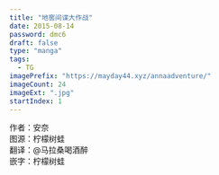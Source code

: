 ```yaml
---
title: "地窖间谍大作战"
date: 2015-08-14
password: dmc6
draft: false
type: "manga"
tags:
  - TG
imagePrefix: "https://mayday44.xyz/annaadventure/"  
imageCount: 24
imageExt: ".jpg" 
startIndex: 1
---
```

作者：安奈   
图源：柠檬树蛙  
翻译：@马拉桑喝酒醉  
嵌字：柠檬树蛙   